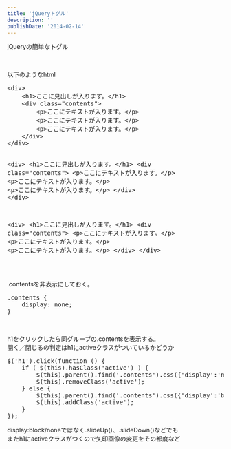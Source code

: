 ```yaml
---
title: 'jQueryトグル'
description: ''
publishDate: '2014-02-14'
---
```


<p>jQueryの簡単なトグル</p>
<p>&nbsp;</p>
<p>以下のようなhtml</p>
<pre class="brush: xml; title: ; notranslate" title="">&lt;div&gt;
	&lt;h1&gt;ここに見出しが入ります。&lt;/h1&gt;
	&lt;div class="contents"&gt;
		&lt;p&gt;ここにテキストが入ります。&lt;/p&gt;
		&lt;p&gt;ここにテキストが入ります。&lt;/p&gt;
		&lt;p&gt;ここにテキストが入ります。&lt;/p&gt;
	&lt;/div&gt;
&lt;/div&gt;

&lt;div&gt;
	&lt;h1&gt;ここに見出しが入ります。&lt;/h1&gt;
	&lt;div class="contents"&gt;
		&lt;p&gt;ここにテキストが入ります。&lt;/p&gt;
		&lt;p&gt;ここにテキストが入ります。&lt;/p&gt;
		&lt;p&gt;ここにテキストが入ります。&lt;/p&gt;
	&lt;/div&gt;
&lt;/div&gt;

&lt;div&gt;
	&lt;h1&gt;ここに見出しが入ります。&lt;/h1&gt;
	&lt;div class="contents"&gt;
		&lt;p&gt;ここにテキストが入ります。&lt;/p&gt;
		&lt;p&gt;ここにテキストが入ります。&lt;/p&gt;
		&lt;p&gt;ここにテキストが入ります。&lt;/p&gt;
	&lt;/div&gt;
&lt;/div&gt;
</pre>
<p>&nbsp;</p>
<p>.contentsを非表示にしておく。</p>
<pre class="brush: css; title: ; notranslate" title="">.contents {
	display: none;
}
</pre>
<p>&nbsp;</p>
<p>h1をクリックしたら同グループの.contentsを表示する。<br>
開く／閉じるの判定はh1にactiveクラスがついているかどうか</p>
<pre class="brush: jscript; title: ; notranslate" title="">$('h1').click(function () {
	if ( $(this).hasClass('active') ) {
		$(this).parent().find('.contents').css({'display':'none'});
		$(this).removeClass('active');
	} else {
		$(this).parent().find('.contents').css({'display':'block'});
		$(this).addClass('active');
	}
});
</pre>
<p>display:block/noneではなく.slideUp()、.slideDown()などでも<br>
またh1にactiveクラスがつくので矢印画像の変更をその都度など</p>

